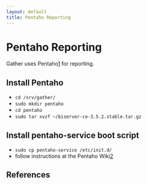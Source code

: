 ```yaml
---
layout: default
title: Pentaho Reporting
---
```



Pentaho Reporting
=================

Gather uses Pentaho[1] for reporting.

## Install Pentaho

* `cd /srv/gather/`
* `sudo mkdir pentaho`
* `cd pentaho`
* `sudo tar xvzf ~/biserver-ce-3.5.2.stable.tar.gz`

## Install pentaho-service boot script

* `sudo cp pentaho-service /etc/init.d/`
* follow instructions at the Pentaho Wiki[2]

## References

 [1]: http://reporting.pentaho.org/ "Pentaho Reporting"
 [2]: http://wiki.pentaho.com/display/ServerDoc2x/Starting+the+BI+Server+At+Boot+Time+On+Linux "Pentaho on Linux"
